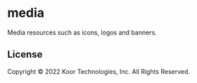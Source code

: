 # media

Media resources such as icons, logos and banners.

## License

Copyright © 2022 Koor Technologies, Inc. All Rights Reserved.
